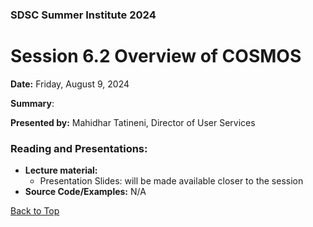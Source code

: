 ### SDSC Summer Institute 2024
# Session 6.2 Overview of COSMOS

**Date:** Friday, August 9, 2024

**Summary**: 

**Presented by:** Mahidhar Tatineni, Director of User Services

### Reading and Presentations:
* **Lecture material:**
   * Presentation Slides: will be made available closer to the session
* **Source Code/Examples:** N/A

[Back to Top](#top)

